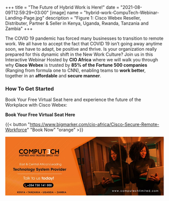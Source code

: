 +++
title = "The Future of Hybrid Work is Here!"
date = "2021-08-09T12:59:29+03:00"
[image]
  name = "hybrid-work-CompuTech-Webinar-Landing-Page.jpg"
  description = "Figure 1: Cisco Webex Reseller, Distributer, Partner & Seller in Kenya, Uganda, Rwanda, Tanzania and Zambia"
+++

The COVID 19 pandemic has forced many businesses to transition to remote work. We all have to accept the fact that COVID 19 isn’t going away anytime soon, we have to adapt, be positive and thrive. 
Is your organization really prepared for this dynamic shift in the New Work Culture? Join us in this Interactive Webinar Hosted by __CIO Africa__ where we will walk you through why __Cisco Webex__ is trusted by __85% of the Fortune 500 companies__ (Ranging from formula one to CNN), enabling teams to __work better__, together in an __affordable__ and __secure manner__. 

### How To Get Started

Book Your Free Virtual Seat here and experience the future of the Workplace with Cisco Webex:

__Book Your Free Virtual Seat Here__

{{< button "https://www.bigmarker.com/cio-africa/Cisco-Secure-Remote-Workforce" "Book Now" "orange" >}}

[![](/images/computech-main-mage.jpg)](tel:+254730141000)
